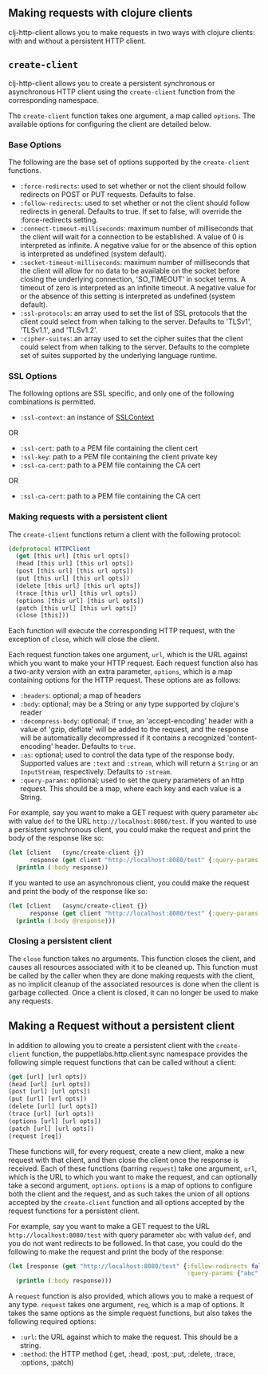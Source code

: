 ## Making requests with clojure clients

clj-http-client allows you to make requests in two ways with clojure clients: with and without a persistent HTTP client.

## `create-client`

clj-http-client allows you to create a persistent synchronous or asynchronous HTTP client using the
`create-client` function from the corresponding namespace.

The `create-client` function takes one argument, a map called `options`. The available options
for configuring the client are detailed below.

### Base Options

The following are the base set of options supported by the `create-client` functions.

* `:force-redirects`: used to set whether or not the client should follow
  redirects on POST or PUT requests. Defaults to false.
* `:follow-redirects`: used to set whether or not the client should follow
  redirects in general. Defaults to true. If set to false, will override
  the :force-redirects setting.
* `:connect-timeout-milliseconds`: maximum number of milliseconds that the
  client will wait for a connection to be established.  A value of 0 is
  interpreted as infinite.  A negative value for or the absence of this option
  is interpreted as undefined (system default).
* `:socket-timeout-milliseconds`: maximum number of milliseconds that the
  client will allow for no data to be available on the socket before closing the
  underlying connection, 'SO_TIMEOUT' in socket terms.  A timeout of zero is
  interpreted as an infinite timeout.  A negative value for or the absence of
  this setting is interpreted as undefined (system default).
* `:ssl-protocols`: an array used to set the list of SSL protocols that the client
  could select from when talking to the server. Defaults to 'TLSv1',
  'TLSv1.1', and 'TLSv1.2'.
* `:cipher-suites`: an array used to set the cipher suites that the client could
  select from when talking to the server. Defaults to the complete
  set of suites supported by the underlying language runtime.

### SSL Options

The following options are SSL specific, and only one of the following combinations is permitted.

* `:ssl-context`: an instance of [SSLContext](http://docs.oracle.com/javase/7/docs/api/javax/net/ssl/SSLContext.html)

OR

* `:ssl-cert`: path to a PEM file containing the client cert
* `:ssl-key`: path to a PEM file containing the client private key
* `:ssl-ca-cert`: path to a PEM file containing the CA cert

OR

* `:ssl-ca-cert`: path to a PEM file containing the CA cert

### Making requests with a persistent client

The `create-client` functions return a client
with the following protocol:

```clj
(defprotocol HTTPClient
  (get [this url] [this url opts])
  (head [this url] [this url opts])
  (post [this url] [this url opts])
  (put [this url] [this url opts])
  (delete [this url] [this url opts])
  (trace [this url] [this url opts])
  (options [this url] [this url opts])
  (patch [this url] [this url opts])
  (close [this]))

```

Each function will execute the corresponding HTTP request, with the exception of `close`, which
will close the client.

Each request function takes one argument, `url`, which is the URL against which you want to make
your HTTP request. Each request function also has a two-arity version with an extra parameter, `options`,
which is a map containing options for the HTTP request. These options are as follows:

* `:headers`: optional; a map of headers
* `:body`: optional; may be a String or any type supported by clojure's reader
* `:decompress-body`: optional; if `true`, an 'accept-encoding' header with a value of
  'gzip, deflate' will be added to the request, and the response will be
   automatically decompressed if it contains a recognized 'content-encoding'
   header.  Defaults to `true`.
* `:as`: optional; used to control the data type of the response body.  Supported values
  are `:text` and `:stream`, which will return a `String` or an
  `InputStream`, respectively.  Defaults to `:stream`.
* `:query-params`: optional; used to set the query parameters of an http request. This should be
  a map, where each key and each value is a String.

For example, say you want to make a GET request with
query parameter `abc` with value `def` to the URL `http://localhost:8080/test`. If you wanted to use a
persistent synchronous client, you could make the request and print the body of the response like so:

```clj
(let [client   (sync/create-client {})
      response (get client "http://localhost:8080/test" {:query-params {"abc" "def"}})]
  (println (:body response))
```

If you wanted to use an asynchronous client, you could make the request and print the body of the response like so:

```clj
(let [client   (async/create-client {})
      response (get client "http://localhost:8080/test" {:query-params {"abc" "def"}})]
  (println (:body @response)))
```

### Closing a persistent client

The `close` function takes no arguments. This function closes the client, and causes
all resources associated with it to be cleaned up. This function must be called by the caller when
they are done making requests with the client, as no implicit cleanup of the associated resources
is done when the client is garbage collected. Once a client is closed, it can no longer be used to
make any requests.

## Making a Request without a persistent client

In addition to allowing you to create a persistent client with the `create-client` function, the
puppetlabs.http.client.sync namespace provides the following simple request functions that can be
called without a client:

```clj
(get [url] [url opts])
(head [url] [url opts])
(post [url] [url opts])
(put [url] [url opts])
(delete [url] [url opts])
(trace [url] [url opts])
(options [url] [url opts])
(patch [url] [url opts])
(request [req])

```
These functions will, for every request, create a new client, make a new request with that client, and then
close the client once the response is received. Each of these functions (barring `request`) take one argument,
`url`, which is the URL to which you want to make the request, and can optionally take a second argument, `options`.
`options` is a map of options to configure both the client and the request, and as such takes the union of all options
accepted by the `create-client` function and all options accepted by the request functions for a persistent
client.

For example, say you want to make a GET request to the URL `http://localhost:8080/test` with query parameter
`abc` with value `def`, and you do not want redirects to be followed. In that case, you could do the following
to make the request and print the body of the response:

```clj
(let [response (get "http://localhost:8080/test" {:follow-redirects false
                                                  :query-params {"abc" "def"}})]
  (println (:body response)))
```

A `request` function is also provided, which allows you to make a request of any type.
`request` takes one argument, `req`, which is a map of options. It takes the same options as the simple request
functions, but also takes the following required options:

* `:url`: the URL against which to make the request. This should be a string.
* `:method`: the HTTP method (:get, :head, :post, :put, :delete, :trace, :options, :patch)